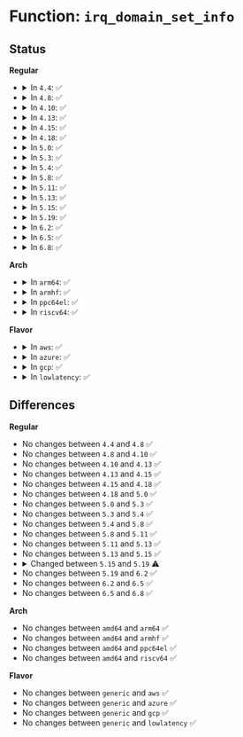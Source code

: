 # Function: <code>irq_domain_set_info</code>

## Status
<b>Regular</b>
<ul>
<li>
<details>
<summary>In <code>4.4</code>: ✅</summary>

```c
void irq_domain_set_info(struct irq_domain *domain, unsigned int virq, irq_hw_number_t hwirq, struct irq_chip *chip, void *chip_data, irq_flow_handler_t handler, void *handler_data, const char *handler_name);
```

**Collision:** Unique Global

**Inline:** No

**Transformation:** False

**Instances:**

```
In kernel/irq/irqdomain.c (ffffffff810e0fc0)
Location: kernel/irq/irqdomain.c:1055
Inline: False
Direct callers:
  - arch/x86/kernel/apic/msi.c:dmar_msi_init
  - arch/x86/kernel/apic/msi.c:hpet_msi_init
  - arch/x86/kernel/apic/htirq.c:htirq_domain_alloc
  - kernel/irq/generic-chip.c:irq_map_generic_chip
```
**Symbols:**

```
ffffffff810e0fc0-ffffffff810e0ff6: irq_domain_set_info (STB_GLOBAL)
```
</details>
</li>
<li>
<details>
<summary>In <code>4.8</code>: ✅</summary>

```c
void irq_domain_set_info(struct irq_domain *domain, unsigned int virq, irq_hw_number_t hwirq, struct irq_chip *chip, void *chip_data, irq_flow_handler_t handler, void *handler_data, const char *handler_name);
```

**Collision:** Unique Global

**Inline:** No

**Transformation:** False

**Instances:**

```
In kernel/irq/irqdomain.c (ffffffff810e6250)
Location: kernel/irq/irqdomain.c:1104
Inline: False
Direct callers:
  - arch/x86/kernel/apic/msi.c:hpet_msi_init
  - arch/x86/kernel/apic/msi.c:dmar_msi_init
  - arch/x86/kernel/apic/htirq.c:htirq_domain_alloc
  - kernel/irq/generic-chip.c:irq_map_generic_chip
```
**Symbols:**

```
ffffffff810e6250-ffffffff810e6286: irq_domain_set_info (STB_GLOBAL)
```
</details>
</li>
<li>
<details>
<summary>In <code>4.10</code>: ✅</summary>

```c
void irq_domain_set_info(struct irq_domain *domain, unsigned int virq, irq_hw_number_t hwirq, struct irq_chip *chip, void *chip_data, irq_flow_handler_t handler, void *handler_data, const char *handler_name);
```

**Collision:** Unique Global

**Inline:** No

**Transformation:** False

**Instances:**

```
In kernel/irq/irqdomain.c (ffffffff810ecc40)
Location: kernel/irq/irqdomain.c:1130
Inline: False
Direct callers:
  - arch/x86/kernel/apic/msi.c:hpet_msi_init
  - arch/x86/kernel/apic/msi.c:dmar_msi_init
  - arch/x86/kernel/apic/htirq.c:htirq_domain_alloc
  - kernel/irq/generic-chip.c:irq_unmap_generic_chip
  - kernel/irq/generic-chip.c:irq_map_generic_chip
```
**Symbols:**

```
ffffffff810ecc40-ffffffff810ecc76: irq_domain_set_info (STB_GLOBAL)
```
</details>
</li>
<li>
<details>
<summary>In <code>4.13</code>: ✅</summary>

```c
void irq_domain_set_info(struct irq_domain *domain, unsigned int virq, irq_hw_number_t hwirq, struct irq_chip *chip, void *chip_data, irq_flow_handler_t handler, void *handler_data, const char *handler_name);
```

**Collision:** Unique Global

**Inline:** No

**Transformation:** False

**Instances:**

```
In kernel/irq/irqdomain.c (ffffffff810ec5e0)
Location: kernel/irq/irqdomain.c:1299
Inline: False
Direct callers:
  - arch/x86/kernel/apic/msi.c:hpet_msi_init
  - arch/x86/kernel/apic/msi.c:dmar_msi_init
  - arch/x86/kernel/apic/htirq.c:htirq_domain_alloc
  - kernel/irq/generic-chip.c:irq_unmap_generic_chip
  - kernel/irq/generic-chip.c:irq_map_generic_chip
```
**Symbols:**

```
ffffffff810ec5e0-ffffffff810ec616: irq_domain_set_info (STB_GLOBAL)
```
</details>
</li>
<li>
<details>
<summary>In <code>4.15</code>: ✅</summary>

```c
void irq_domain_set_info(struct irq_domain *domain, unsigned int virq, irq_hw_number_t hwirq, struct irq_chip *chip, void *chip_data, irq_flow_handler_t handler, void *handler_data, const char *handler_name);
```

**Collision:** Unique Global

**Inline:** No

**Transformation:** False

**Instances:**

```
In kernel/irq/irqdomain.c (ffffffff810f4770)
Location: kernel/irq/irqdomain.c:1299
Inline: False
Direct callers:
  - arch/x86/kernel/apic/msi.c:hpet_msi_init
  - arch/x86/kernel/apic/msi.c:dmar_msi_init
  - kernel/irq/generic-chip.c:irq_unmap_generic_chip
  - kernel/irq/generic-chip.c:irq_map_generic_chip
```
**Symbols:**

```
ffffffff810f4770-ffffffff810f47a6: irq_domain_set_info (STB_GLOBAL)
```
</details>
</li>
<li>
<details>
<summary>In <code>4.18</code>: ✅</summary>

```c
void irq_domain_set_info(struct irq_domain *domain, unsigned int virq, irq_hw_number_t hwirq, struct irq_chip *chip, void *chip_data, irq_flow_handler_t handler, void *handler_data, const char *handler_name);
```

**Collision:** Unique Global

**Inline:** No

**Transformation:** False

**Instances:**

```
In kernel/irq/irqdomain.c (ffffffff810fcb70)
Location: kernel/irq/irqdomain.c:1183
Inline: False
Direct callers:
  - arch/x86/kernel/apic/msi.c:hpet_msi_init
  - arch/x86/kernel/apic/msi.c:dmar_msi_init
  - kernel/irq/generic-chip.c:irq_unmap_generic_chip
  - kernel/irq/generic-chip.c:irq_map_generic_chip
  - drivers/pci/controller/dwc/pcie-designware-host.c:dw_pcie_irq_domain_alloc
```
**Symbols:**

```
ffffffff810fcb70-ffffffff810fcba6: irq_domain_set_info (STB_GLOBAL)
```
</details>
</li>
<li>
<details>
<summary>In <code>5.0</code>: ✅</summary>

```c
void irq_domain_set_info(struct irq_domain *domain, unsigned int virq, irq_hw_number_t hwirq, struct irq_chip *chip, void *chip_data, irq_flow_handler_t handler, void *handler_data, const char *handler_name);
```

**Collision:** Unique Global

**Inline:** No

**Transformation:** False

**Instances:**

```
In kernel/irq/irqdomain.c (ffffffff81108420)
Location: kernel/irq/irqdomain.c:1183
Inline: False
Direct callers:
  - arch/x86/kernel/apic/msi.c:hpet_msi_init
  - arch/x86/kernel/apic/msi.c:dmar_msi_init
  - kernel/irq/generic-chip.c:irq_unmap_generic_chip
  - kernel/irq/generic-chip.c:irq_map_generic_chip
  - drivers/pci/controller/dwc/pcie-designware-host.c:dw_pcie_irq_domain_alloc
```
**Symbols:**

```
ffffffff81108420-ffffffff81108456: irq_domain_set_info (STB_GLOBAL)
```
</details>
</li>
<li>
<details>
<summary>In <code>5.3</code>: ✅</summary>

```c
void irq_domain_set_info(struct irq_domain *domain, unsigned int virq, irq_hw_number_t hwirq, struct irq_chip *chip, void *chip_data, irq_flow_handler_t handler, void *handler_data, const char *handler_name);
```

**Collision:** Unique Global

**Inline:** No

**Transformation:** False

**Instances:**

```
In kernel/irq/irqdomain.c (ffffffff81111a20)
Location: kernel/irq/irqdomain.c:1220
Inline: False
Direct callers:
  - arch/x86/kernel/apic/msi.c:hpet_msi_init
  - arch/x86/kernel/apic/msi.c:dmar_msi_init
  - kernel/irq/generic-chip.c:irq_unmap_generic_chip
  - kernel/irq/generic-chip.c:irq_map_generic_chip
  - drivers/pci/controller/dwc/pcie-designware-host.c:dw_pcie_irq_domain_alloc
```
**Symbols:**

```
ffffffff81111a20-ffffffff81111a5b: irq_domain_set_info (STB_GLOBAL)
```
</details>
</li>
<li>
<details>
<summary>In <code>5.4</code>: ✅</summary>

```c
void irq_domain_set_info(struct irq_domain *domain, unsigned int virq, irq_hw_number_t hwirq, struct irq_chip *chip, void *chip_data, irq_flow_handler_t handler, void *handler_data, const char *handler_name);
```

**Collision:** Unique Global

**Inline:** No

**Transformation:** False

**Instances:**

```
In kernel/irq/irqdomain.c (ffffffff8111dc90)
Location: kernel/irq/irqdomain.c:1222
Inline: False
Direct callers:
  - arch/x86/kernel/apic/msi.c:hpet_msi_init
  - arch/x86/kernel/apic/msi.c:dmar_msi_init
  - arch/x86/platform/uv/uv_irq.c:uv_domain_alloc
  - kernel/irq/generic-chip.c:irq_unmap_generic_chip
  - kernel/irq/generic-chip.c:irq_map_generic_chip
  - drivers/gpio/gpiolib.c:gpiochip_hierarchy_irq_domain_alloc
  - drivers/pci/controller/dwc/pcie-designware-host.c:dw_pcie_irq_domain_alloc
```
**Symbols:**

```
ffffffff8111dc90-ffffffff8111dccb: irq_domain_set_info (STB_GLOBAL)
```
</details>
</li>
<li>
<details>
<summary>In <code>5.8</code>: ✅</summary>

```c
void irq_domain_set_info(struct irq_domain *domain, unsigned int virq, irq_hw_number_t hwirq, struct irq_chip *chip, void *chip_data, irq_flow_handler_t handler, void *handler_data, const char *handler_name);
```

**Collision:** Unique Global

**Inline:** No

**Transformation:** False

**Instances:**

```
In kernel/irq/irqdomain.c (ffffffff8112a830)
Location: kernel/irq/irqdomain.c:1236
Inline: False
Direct callers:
  - arch/x86/kernel/apic/msi.c:hpet_msi_init
  - arch/x86/kernel/apic/msi.c:dmar_msi_init
  - arch/x86/platform/uv/uv_irq.c:uv_domain_alloc
  - kernel/irq/generic-chip.c:irq_unmap_generic_chip
  - kernel/irq/generic-chip.c:irq_map_generic_chip
  - drivers/gpio/gpiolib.c:gpiochip_hierarchy_irq_domain_alloc
  - drivers/pci/controller/dwc/pcie-designware-host.c:dw_pcie_irq_domain_alloc
```
**Symbols:**

```
ffffffff8112a830-ffffffff8112a8bd: irq_domain_set_info (STB_GLOBAL)
```
</details>
</li>
<li>
<details>
<summary>In <code>5.11</code>: ✅</summary>

```c
void irq_domain_set_info(struct irq_domain *domain, unsigned int virq, irq_hw_number_t hwirq, struct irq_chip *chip, void *chip_data, irq_flow_handler_t handler, void *handler_data, const char *handler_name);
```

**Collision:** Unique Global

**Inline:** No

**Transformation:** False

**Instances:**

```
In kernel/irq/irqdomain.c (ffffffff811263e0)
Location: kernel/irq/irqdomain.c:1342
Inline: False
Direct callers:
  - arch/x86/kernel/apic/msi.c:dmar_msi_init
  - arch/x86/kernel/hpet.c:hpet_msi_init
  - arch/x86/platform/uv/uv_irq.c:uv_domain_alloc
  - kernel/irq/generic-chip.c:irq_unmap_generic_chip
  - kernel/irq/generic-chip.c:irq_map_generic_chip
  - drivers/gpio/gpiolib.c:gpiochip_hierarchy_irq_domain_alloc
  - drivers/pci/controller/dwc/pcie-designware-host.c:dw_pcie_irq_domain_alloc
```
**Symbols:**

```
ffffffff811263e0-ffffffff8112646d: irq_domain_set_info (STB_GLOBAL)
```
</details>
</li>
<li>
<details>
<summary>In <code>5.13</code>: ✅</summary>

```c
void irq_domain_set_info(struct irq_domain *domain, unsigned int virq, irq_hw_number_t hwirq, struct irq_chip *chip, void *chip_data, irq_flow_handler_t handler, void *handler_data, const char *handler_name);
```

**Collision:** Unique Global

**Inline:** No

**Transformation:** False

**Instances:**

```
In kernel/irq/irqdomain.c (ffffffff81126400)
Location: kernel/irq/irqdomain.c:1309
Inline: False
Direct callers:
  - arch/x86/kernel/apic/msi.c:dmar_msi_init
  - arch/x86/kernel/hpet.c:hpet_msi_init
  - arch/x86/platform/uv/uv_irq.c:uv_domain_alloc
  - kernel/irq/generic-chip.c:irq_unmap_generic_chip
  - kernel/irq/generic-chip.c:irq_map_generic_chip
  - drivers/gpio/gpiolib.c:gpiochip_hierarchy_irq_domain_alloc
  - drivers/pci/controller/dwc/pcie-designware-host.c:dw_pcie_irq_domain_alloc
```
**Symbols:**

```
ffffffff81126400-ffffffff8112648d: irq_domain_set_info (STB_GLOBAL)
```
</details>
</li>
<li>
<details>
<summary>In <code>5.15</code>: ✅</summary>

```c
void irq_domain_set_info(struct irq_domain *domain, unsigned int virq, irq_hw_number_t hwirq, struct irq_chip *chip, void *chip_data, irq_flow_handler_t handler, void *handler_data, const char *handler_name);
```

**Collision:** Unique Global

**Inline:** No

**Transformation:** False

**Instances:**

```
In kernel/irq/irqdomain.c (ffffffff81146740)
Location: kernel/irq/irqdomain.c:1349
Inline: False
Direct callers:
  - arch/x86/kernel/apic/msi.c:dmar_msi_init
  - arch/x86/kernel/hpet.c:hpet_msi_init
  - arch/x86/platform/uv/uv_irq.c:uv_domain_alloc
  - kernel/irq/generic-chip.c:irq_unmap_generic_chip
  - kernel/irq/generic-chip.c:irq_map_generic_chip
  - drivers/gpio/gpiolib.c:gpiochip_hierarchy_irq_domain_alloc
  - drivers/pci/controller/dwc/pcie-designware-host.c:dw_pcie_irq_domain_alloc
```
**Symbols:**

```
ffffffff81146740-ffffffff811467cd: irq_domain_set_info (STB_GLOBAL)
```
</details>
</li>
<li>
<details>
<summary>In <code>5.19</code>: ✅</summary>

```c
void irq_domain_set_info(struct irq_domain *domain, unsigned int virq, irq_hw_number_t hwirq, const struct irq_chip *chip, void *chip_data, irq_flow_handler_t handler, void *handler_data, const char *handler_name);
```

**Collision:** Unique Global

**Inline:** No

**Transformation:** False

**Instances:**

```
In kernel/irq/irqdomain.c (ffffffff8116aa90)
Location: kernel/irq/irqdomain.c:1352
Inline: False
Direct callers:
  - arch/x86/kernel/apic/msi.c:dmar_msi_init
  - arch/x86/kernel/hpet.c:hpet_msi_init
  - arch/x86/platform/uv/uv_irq.c:uv_domain_alloc
  - kernel/irq/generic-chip.c:irq_unmap_generic_chip
  - kernel/irq/generic-chip.c:irq_map_generic_chip
  - drivers/gpio/gpiolib.c:gpiochip_hierarchy_irq_domain_alloc
  - drivers/pci/controller/dwc/pcie-designware-host.c:dw_pcie_irq_domain_alloc
```
**Symbols:**

```
ffffffff8116aa90-ffffffff8116ab2e: irq_domain_set_info (STB_GLOBAL)
```
</details>
</li>
<li>
<details>
<summary>In <code>6.2</code>: ✅</summary>

```c
void irq_domain_set_info(struct irq_domain *domain, unsigned int virq, irq_hw_number_t hwirq, const struct irq_chip *chip, void *chip_data, irq_flow_handler_t handler, void *handler_data, const char *handler_name);
```

**Collision:** Unique Global

**Inline:** No

**Transformation:** False

**Instances:**

```
In kernel/irq/irqdomain.c (ffffffff8119f6c0)
Location: kernel/irq/irqdomain.c:1412
Inline: False
Direct callers:
  - arch/x86/kernel/apic/msi.c:dmar_msi_init
  - arch/x86/kernel/hpet.c:hpet_msi_init
  - arch/x86/platform/uv/uv_irq.c:uv_domain_alloc
  - kernel/irq/generic-chip.c:irq_unmap_generic_chip
  - kernel/irq/generic-chip.c:irq_map_generic_chip
  - drivers/gpio/gpiolib.c:gpiochip_hierarchy_irq_domain_alloc
  - drivers/pci/controller/dwc/pcie-designware-host.c:dw_pcie_irq_domain_alloc
```
**Symbols:**

```
ffffffff8119f6c0-ffffffff8119f75e: irq_domain_set_info (STB_GLOBAL)
```
</details>
</li>
<li>
<details>
<summary>In <code>6.5</code>: ✅</summary>

```c
void irq_domain_set_info(struct irq_domain *domain, unsigned int virq, irq_hw_number_t hwirq, const struct irq_chip *chip, void *chip_data, irq_flow_handler_t handler, void *handler_data, const char *handler_name);
```

**Collision:** Unique Global

**Inline:** No

**Transformation:** False

**Instances:**

```
In kernel/irq/irqdomain.c (ffffffff811b1c70)
Location: kernel/irq/irqdomain.c:1391
Inline: False
Direct callers:
  - arch/x86/kernel/apic/msi.c:dmar_msi_init
  - arch/x86/kernel/hpet.c:hpet_msi_init
  - arch/x86/platform/uv/uv_irq.c:uv_domain_alloc
  - kernel/irq/generic-chip.c:irq_unmap_generic_chip
  - kernel/irq/generic-chip.c:irq_map_generic_chip
  - drivers/gpio/gpiolib.c:gpiochip_hierarchy_irq_domain_alloc
  - drivers/pci/controller/dwc/pcie-designware-host.c:dw_pcie_irq_domain_alloc
```
**Symbols:**

```
ffffffff811b1c70-ffffffff811b1d0e: irq_domain_set_info (STB_GLOBAL)
```
</details>
</li>
<li>
<details>
<summary>In <code>6.8</code>: ✅</summary>

```c
void irq_domain_set_info(struct irq_domain *domain, unsigned int virq, irq_hw_number_t hwirq, const struct irq_chip *chip, void *chip_data, irq_flow_handler_t handler, void *handler_data, const char *handler_name);
```

**Collision:** Unique Global

**Inline:** No

**Transformation:** False

**Instances:**

```
In kernel/irq/irqdomain.c (ffffffff811c1a20)
Location: kernel/irq/irqdomain.c:1391
Inline: False
Direct callers:
  - arch/x86/kernel/apic/msi.c:dmar_msi_init
  - arch/x86/kernel/hpet.c:hpet_msi_init
  - arch/x86/platform/uv/uv_irq.c:uv_domain_alloc
  - kernel/irq/generic-chip.c:irq_unmap_generic_chip
  - kernel/irq/generic-chip.c:irq_map_generic_chip
  - drivers/gpio/gpiolib.c:gpiochip_hierarchy_irq_domain_alloc
  - drivers/pci/controller/dwc/pcie-designware-host.c:dw_pcie_irq_domain_alloc
```
**Symbols:**

```
ffffffff811c1a20-ffffffff811c1abe: irq_domain_set_info (STB_GLOBAL)
```
</details>
</li>
</ul>
<b>Arch</b>
<ul>
<li>
<details>
<summary>In <code>arm64</code>: ✅</summary>

```c
void irq_domain_set_info(struct irq_domain *domain, unsigned int virq, irq_hw_number_t hwirq, struct irq_chip *chip, void *chip_data, irq_flow_handler_t handler, void *handler_data, const char *handler_name);
```

**Collision:** Unique Global

**Inline:** No

**Transformation:** False

**Instances:**

```
In kernel/irq/irqdomain.c (ffff800010183270)
Location: kernel/irq/irqdomain.c:1222
Inline: False
Direct callers:
  - kernel/irq/generic-chip.c:irq_unmap_generic_chip
  - kernel/irq/generic-chip.c:irq_map_generic_chip
  - drivers/irqchip/irq-gic.c:gic_irq_domain_map
  - drivers/irqchip/irq-gic.c:gic_irq_domain_map
  - drivers/irqchip/irq-gic-v3.c:gic_irq_domain_alloc
  - drivers/irqchip/irq-gic-v3.c:gic_irq_domain_alloc
  - drivers/irqchip/irq-gic-v3.c:gic_irq_domain_alloc
  - drivers/irqchip/irq-partition-percpu.c:partition_domain_alloc
  - drivers/irqchip/irq-mvebu-sei.c:mvebu_sei_cp_domain_alloc
  - drivers/irqchip/irq-mvebu-sei.c:mvebu_sei_ap_alloc
  - drivers/irqchip/irq-ls-scfg-msi.c:ls_scfg_msi_domain_irq_alloc
  - drivers/irqchip/irq-ti-sci-inta.c:ti_sci_inta_irq_domain_alloc
  - drivers/gpio/gpiolib.c:gpiochip_hierarchy_irq_domain_alloc
  - drivers/pci/controller/pci-aardvark.c:advk_msi_irq_domain_alloc
  - drivers/pci/controller/pcie-xilinx-nwl.c:nwl_irq_domain_alloc
  - drivers/pci/controller/pci-xgene-msi.c:xgene_irq_domain_alloc
  - drivers/pci/controller/pcie-iproc-msi.c:iproc_msi_irq_domain_alloc
  - drivers/pci/controller/pcie-altera-msi.c:altera_irq_domain_alloc
  - drivers/pci/controller/pcie-mediatek.c:mtk_pcie_irq_domain_alloc
  - drivers/pci/controller/pcie-mobiveil.c:mobiveil_irq_msi_domain_alloc
  - drivers/pci/controller/dwc/pcie-designware-host.c:dw_pcie_irq_domain_alloc
```
**Symbols:**

```
ffff800010183270-ffff800010183300: irq_domain_set_info (STB_GLOBAL)
```
</details>
</li>
<li>
<details>
<summary>In <code>armhf</code>: ✅</summary>

```c
void irq_domain_set_info(struct irq_domain *domain, unsigned int virq, irq_hw_number_t hwirq, struct irq_chip *chip, void *chip_data, irq_flow_handler_t handler, void *handler_data, const char *handler_name);
```

**Collision:** Unique Global

**Inline:** No

**Transformation:** False

**Instances:**

```
In kernel/irq/irqdomain.c (c03d25ac)
Location: kernel/irq/irqdomain.c:1222
Inline: False
Direct callers:
  - kernel/irq/generic-chip.c:irq_unmap_generic_chip
  - kernel/irq/generic-chip.c:irq_map_generic_chip
  - drivers/irqchip/irq-gic.c:gic_irq_domain_map
  - drivers/irqchip/irq-gic.c:gic_irq_domain_map
  - drivers/irqchip/irq-gic-v3.c:gic_irq_domain_alloc
  - drivers/irqchip/irq-gic-v3.c:gic_irq_domain_alloc
  - drivers/irqchip/irq-gic-v3.c:gic_irq_domain_alloc
  - drivers/irqchip/irq-partition-percpu.c:partition_domain_alloc
  - drivers/irqchip/irq-armada-370-xp.c:armada_370_xp_msi_alloc
  - drivers/gpio/gpiolib.c:gpiochip_hierarchy_irq_domain_alloc
  - drivers/pci/controller/pcie-altera-msi.c:altera_irq_domain_alloc
  - drivers/pci/controller/pcie-mediatek.c:mtk_pcie_irq_domain_alloc
  - drivers/pci/controller/dwc/pcie-designware-host.c:dw_pcie_irq_domain_alloc
```
**Symbols:**

```
c03d25ac-c03d25fc: irq_domain_set_info (STB_GLOBAL)
```
</details>
</li>
<li>
<details>
<summary>In <code>ppc64el</code>: ✅</summary>

```c
void irq_domain_set_info(struct irq_domain *domain, unsigned int virq, irq_hw_number_t hwirq, struct irq_chip *chip, void *chip_data, irq_flow_handler_t handler, void *handler_data, const char *handler_name);
```

**Collision:** Unique Global

**Inline:** No

**Transformation:** False

**Instances:**

```
In kernel/irq/irqdomain.c (c0000000001df560)
Location: kernel/irq/irqdomain.c:1722
Inline: False
Direct callers:
  - kernel/irq/generic-chip.c:irq_unmap_generic_chip
  - kernel/irq/generic-chip.c:irq_map_generic_chip
```
**Symbols:**

```
c0000000001df560-c0000000001df5e8: irq_domain_set_info (STB_GLOBAL)
```
</details>
</li>
<li>
<details>
<summary>In <code>riscv64</code>: ✅</summary>

```c
void irq_domain_set_info(struct irq_domain *domain, unsigned int virq, irq_hw_number_t hwirq, struct irq_chip *chip, void *chip_data, irq_flow_handler_t handler, void *handler_data, const char *handler_name);
```

**Collision:** Unique Global

**Inline:** No

**Transformation:** False

**Instances:**

```
In kernel/irq/irqdomain.c (ffffffe00011a64a)
Location: kernel/irq/irqdomain.c:1222
Inline: False
Direct callers:
  - kernel/irq/generic-chip.c:irq_unmap_generic_chip
  - kernel/irq/generic-chip.c:irq_map_generic_chip
  - drivers/gpio/gpiolib.c:gpiochip_hierarchy_irq_domain_alloc
  - drivers/pci/controller/dwc/pcie-designware-host.c:dw_pcie_irq_domain_alloc
```
**Symbols:**

```
ffffffe00011a64a-ffffffe00011a6c2: irq_domain_set_info (STB_GLOBAL)
```
</details>
</li>
</ul>
<b>Flavor</b>
<ul>
<li>
<details>
<summary>In <code>aws</code>: ✅</summary>

```c
void irq_domain_set_info(struct irq_domain *domain, unsigned int virq, irq_hw_number_t hwirq, struct irq_chip *chip, void *chip_data, irq_flow_handler_t handler, void *handler_data, const char *handler_name);
```

**Collision:** Unique Global

**Inline:** No

**Transformation:** False

**Instances:**

```
In kernel/irq/irqdomain.c (ffffffff81116270)
Location: kernel/irq/irqdomain.c:1222
Inline: False
Direct callers:
  - arch/x86/kernel/apic/msi.c:hpet_msi_init
  - arch/x86/kernel/apic/msi.c:dmar_msi_init
  - kernel/irq/generic-chip.c:irq_unmap_generic_chip
  - kernel/irq/generic-chip.c:irq_map_generic_chip
  - drivers/gpio/gpiolib.c:gpiochip_hierarchy_irq_domain_alloc
  - drivers/pci/controller/dwc/pcie-designware-host.c:dw_pcie_irq_domain_alloc
```
**Symbols:**

```
ffffffff81116270-ffffffff811162ab: irq_domain_set_info (STB_GLOBAL)
```
</details>
</li>
<li>
<details>
<summary>In <code>azure</code>: ✅</summary>

```c
void irq_domain_set_info(struct irq_domain *domain, unsigned int virq, irq_hw_number_t hwirq, struct irq_chip *chip, void *chip_data, irq_flow_handler_t handler, void *handler_data, const char *handler_name);
```

**Collision:** Unique Global

**Inline:** No

**Transformation:** False

**Instances:**

```
In kernel/irq/irqdomain.c (ffffffff81106f60)
Location: kernel/irq/irqdomain.c:1222
Inline: False
Direct callers:
  - arch/x86/kernel/apic/msi.c:hpet_msi_init
  - arch/x86/kernel/apic/msi.c:dmar_msi_init
  - kernel/irq/generic-chip.c:irq_unmap_generic_chip
  - kernel/irq/generic-chip.c:irq_map_generic_chip
  - drivers/gpio/gpiolib.c:gpiochip_hierarchy_irq_domain_alloc
  - drivers/pci/controller/dwc/pcie-designware-host.c:dw_pcie_irq_domain_alloc
```
**Symbols:**

```
ffffffff81106f60-ffffffff81106f9b: irq_domain_set_info (STB_GLOBAL)
```
</details>
</li>
<li>
<details>
<summary>In <code>gcp</code>: ✅</summary>

```c
void irq_domain_set_info(struct irq_domain *domain, unsigned int virq, irq_hw_number_t hwirq, struct irq_chip *chip, void *chip_data, irq_flow_handler_t handler, void *handler_data, const char *handler_name);
```

**Collision:** Unique Global

**Inline:** No

**Transformation:** False

**Instances:**

```
In kernel/irq/irqdomain.c (ffffffff81114160)
Location: kernel/irq/irqdomain.c:1222
Inline: False
Direct callers:
  - arch/x86/kernel/apic/msi.c:hpet_msi_init
  - arch/x86/kernel/apic/msi.c:dmar_msi_init
  - kernel/irq/generic-chip.c:irq_unmap_generic_chip
  - kernel/irq/generic-chip.c:irq_map_generic_chip
  - drivers/gpio/gpiolib.c:gpiochip_hierarchy_irq_domain_alloc
  - drivers/pci/controller/dwc/pcie-designware-host.c:dw_pcie_irq_domain_alloc
```
**Symbols:**

```
ffffffff81114160-ffffffff8111419b: irq_domain_set_info (STB_GLOBAL)
```
</details>
</li>
<li>
<details>
<summary>In <code>lowlatency</code>: ✅</summary>

```c
void irq_domain_set_info(struct irq_domain *domain, unsigned int virq, irq_hw_number_t hwirq, struct irq_chip *chip, void *chip_data, irq_flow_handler_t handler, void *handler_data, const char *handler_name);
```

**Collision:** Unique Global

**Inline:** No

**Transformation:** False

**Instances:**

```
In kernel/irq/irqdomain.c (ffffffff8111f790)
Location: kernel/irq/irqdomain.c:1222
Inline: False
Direct callers:
  - arch/x86/kernel/apic/msi.c:hpet_msi_init
  - arch/x86/kernel/apic/msi.c:dmar_msi_init
  - arch/x86/platform/uv/uv_irq.c:uv_domain_alloc
  - kernel/irq/generic-chip.c:irq_unmap_generic_chip
  - kernel/irq/generic-chip.c:irq_map_generic_chip
  - drivers/gpio/gpiolib.c:gpiochip_hierarchy_irq_domain_alloc
  - drivers/pci/controller/dwc/pcie-designware-host.c:dw_pcie_irq_domain_alloc
```
**Symbols:**

```
ffffffff8111f790-ffffffff8111f7cb: irq_domain_set_info (STB_GLOBAL)
```
</details>
</li>
</ul>

## Differences
<b>Regular</b>
<ul>
<li>
No changes between <code>4.4</code> and <code>4.8</code> ✅
</li>
<li>
No changes between <code>4.8</code> and <code>4.10</code> ✅
</li>
<li>
No changes between <code>4.10</code> and <code>4.13</code> ✅
</li>
<li>
No changes between <code>4.13</code> and <code>4.15</code> ✅
</li>
<li>
No changes between <code>4.15</code> and <code>4.18</code> ✅
</li>
<li>
No changes between <code>4.18</code> and <code>5.0</code> ✅
</li>
<li>
No changes between <code>5.0</code> and <code>5.3</code> ✅
</li>
<li>
No changes between <code>5.3</code> and <code>5.4</code> ✅
</li>
<li>
No changes between <code>5.4</code> and <code>5.8</code> ✅
</li>
<li>
No changes between <code>5.8</code> and <code>5.11</code> ✅
</li>
<li>
No changes between <code>5.11</code> and <code>5.13</code> ✅
</li>
<li>
No changes between <code>5.13</code> and <code>5.15</code> ✅
</li>
<li>
<details>
<summary>Changed between <code>5.15</code> and <code>5.19</code> ⚠️</summary>
<ul>
<li>
<b>Param type changed. </b>
<code>struct irq_chip *chip</code> ➡️ <code>const struct irq_chip *chip</code>
</li>
</ul>
</details>
</li>
<li>
No changes between <code>5.19</code> and <code>6.2</code> ✅
</li>
<li>
No changes between <code>6.2</code> and <code>6.5</code> ✅
</li>
<li>
No changes between <code>6.5</code> and <code>6.8</code> ✅
</li>
</ul>
<b>Arch</b>
<ul>
<li>
No changes between <code>amd64</code> and <code>arm64</code> ✅
</li>
<li>
No changes between <code>amd64</code> and <code>armhf</code> ✅
</li>
<li>
No changes between <code>amd64</code> and <code>ppc64el</code> ✅
</li>
<li>
No changes between <code>amd64</code> and <code>riscv64</code> ✅
</li>
</ul>
<b>Flavor</b>
<ul>
<li>
No changes between <code>generic</code> and <code>aws</code> ✅
</li>
<li>
No changes between <code>generic</code> and <code>azure</code> ✅
</li>
<li>
No changes between <code>generic</code> and <code>gcp</code> ✅
</li>
<li>
No changes between <code>generic</code> and <code>lowlatency</code> ✅
</li>
</ul>

